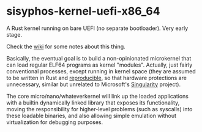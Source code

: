 # sisyphos-kernel-uefi-x86_64
A Rust kernel running on bare UEFI (no separate bootloader). Very early stage.

Check the [wiki](https://github.com/le-jzr/sisyphos-kernel-uefi-x86_64/wiki) for some notes about this thing.

Basically, the eventual goal is to build a non-opinionated microkernel that can load regular ELF64 programs as kernel "modules".
Actually, just fairly conventional processes, except running in kernel space (they are assumed to be written in Rust
and [reproducible](https://reproducible-builds.org/), so that hardware protections are unnecessary, similar but
unrelated to Microsoft's [Singularity](https://en.wikipedia.org/wiki/Singularity_(operating_system)) project).

The core micro/nano/whateverkernel will link up the loaded applications with a builtin dynamically linked library that
exposes its functionality, moving the responsibility for higher-level problems (such as syscalls) into these loadable
binaries, and also allowing simple emulation without virtualization for debugging purposes.
